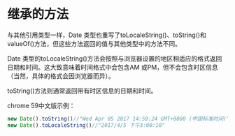 # 继承的方法

与其他引用类型一样，Date 类型也重写了toLocaleString()、toString()和valueOf()方法，但这些方法返回的值与其他类型中的方法不同。

Date 类型的toLocaleString()方法会按照与浏览器设置的地区相适应的格式返回日期和时间。这大致意味着时间格式中会包含AM 或PM，但不会包含时区信息（当然，具体的格式会因浏览器而异）。

toString()方法则通常返回带有时区信息的日期和时间。

chrome 59中文版示例：

``` javascript
new Date().toString()//"Wed Apr 05 2017 14:59:24 GMT+0800 (中国标准时间)"
new Date().toLocaleString()//"2017/4/5 下午3:00:10"
```